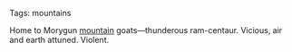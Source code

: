 Tags: mountains

Home to Morygun [mountain](Mountains) goats—thunderous ram-centaur. Vicious, air and earth attuned. Violent.